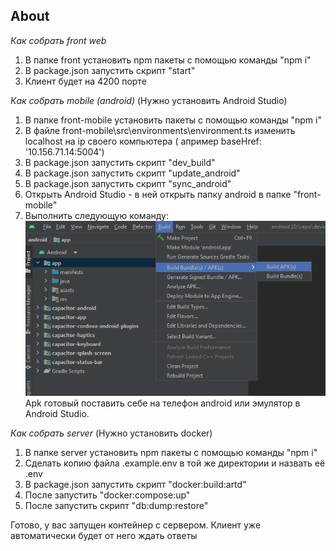 ## About
*Как собрать front web*
1) В папке front установить npm пакеты с помощью команды "npm i"
2) В package.json запустить скрипт "start"
3) Клиент будет на 4200 порте

*Как собрать mobile (android)*
(Нужно установить Android Studio)
1) В папке front-mobile установить пакеты с помощью команды "npm i"
2) В файле front-mobile\src\environments\environment.ts изменить localhost на ip своего компьютера ( апример baseHref: '10.156.71.14:5004')
3) В package.json запустить скрипт "dev_build"
4) В package.json запустить скрипт "update_android"
5) В package.json запустить скрипт "sync_android"
6) Открыть Android Studio - в ней открыть папку android в папке "front-mobile"
7) Выполнить следующую команду:
![alt text](image.png)
Apk готовый поставить себе на телефон android или эмулятор в Android Studio.

*Как собрать server*
(Нужно установить docker)
1) В папке server установить npm пакеты с помощью команды "npm i"
2) Сделать копию файла .example.env в той же директории и назвать её .env
3) В package.json запустить скрипт "docker:build:artd"
4) После запустить "docker:compose:up"
5) После запустить скрипт "db:dump:restore"

Готово, у вас запущен контейнер с сервером. Клиент уже автоматически будет от него ждать ответы